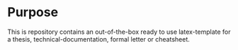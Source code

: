 # Purpose

This is repository contains an out-of-the-box ready to use latex-template for a thesis, technical-documentation, formal letter or cheatsheet.
